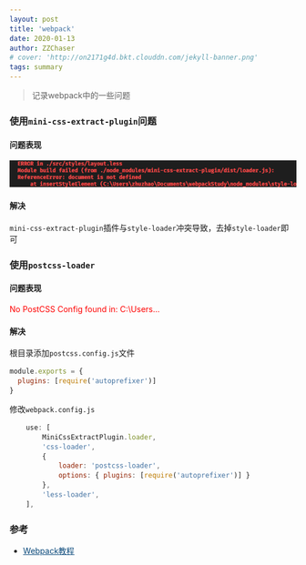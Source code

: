 ```yaml
---
layout: post
title: 'webpack'
date: 2020-01-13
author: ZZChaser
# cover: 'http://on2171g4d.bkt.clouddn.com/jekyll-banner.png'
tags: summary
---
```


> 记录webpack中的一些问题

### 使用`mini-css-extract-plugin`问题
#### 问题表现
![问题记录](/assets/img/webpack_001.png '问题')
#### 解决
`mini-css-extract-plugin`插件与`style-loader`冲突导致，去掉`style-loader`即可
### 使用`postcss-loader`
#### 问题表现
<span style="color: red">No PostCSS Config found in: C:\Users...</span>

#### 解决
根目录添加`postcss.config.js`文件
```javascript
module.exports = {
  plugins: [require('autoprefixer')]
}
```
修改`webpack.config.js`
```javascript
    use: [
        MiniCssExtractPlugin.loader,
        'css-loader',
        { 
            loader: 'postcss-loader', 
            options: { plugins: [require('autoprefixer')] } 
        },
        'less-loader',
    ],
```


### 参考
* <a style='color:#0A497B' href='https://juejin.im/post/5de87444518825124c50cd36' target='_blank'>Webpack教程</a>

